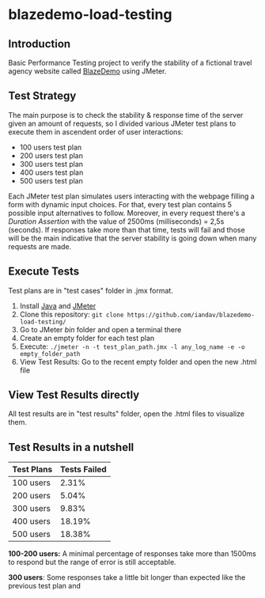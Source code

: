 # blazedemo-load-testing

## Introduction
Basic Performance Testing project to verify the stability of a fictional travel agency website called [BlazeDemo](https://blazedemo.com) using JMeter.

## Test Strategy
The main purpose is to check the stability & response time of the server given an amount of requests, so I divided various JMeter test plans to execute them in ascendent order of user interactions:
<ul>
  <li>100 users test plan</li>
  <li>200 users test plan</li>
  <li>300 users test plan</li>
  <li>400 users test plan</li>
  <li>500 users test plan</li>
</ul>

Each JMeter test plan simulates users interacting with the webpage filling a form with dynamic input choices. For that, every test plan contains 5 possible input alternatives to follow. Moreover, in every request there's a _Duration Assertion_ with the value of 2500ms (milliseconds) = 2,5s (seconds). If responses take more than that time, tests will fail and those will be the main indicative that the server stability is going down when many requests are made.

## Execute Tests
Test plans are in "test cases" folder in .jmx format.
<ol>
  <li>Install <a href="https://www.oracle.com/java/technologies/downloads/">Java</a> and <a href="https://jmeter.apache.org/download_jmeter.cgi">JMeter</a></li>
  <li>Clone this repository: <code>git clone https://github.com/iandav/blazedemo-load-testing/</code></li>
  <li>Go to JMeter <i>bin</i> folder and open a terminal there</li>
  <li>Create an empty folder for each test plan</li>
  <li>Execute: <code>./jmeter -n -t test_plan_path.jmx -l any_log_name -e -o empty_folder_path </code></li>
  <li>View Test Results: Go to the recent empty folder and open the new .html file</li>
</ol>

## View Test Results directly
All test results are in "test results" folder, open the .html files to visualize them.

## Test Results in a nutshell
| Test Plans | Tests Failed |
| --- | --- |
| 100 users | 2.31% |
| 200 users | 5.04% | 
| 300 users | 9.83% |
| 400 users | 18.19% |
| 500 users | 18.38% |

**100-200 users:** A minimal percentage of responses take more than 1500ms to respond but the range of error is still acceptable.

**300 users**: Some responses take a little bit longer than expected like the previous test plan and
